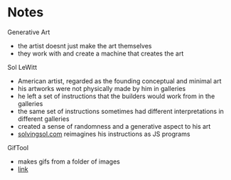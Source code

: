 # Notes

Generative Art

- the artist doesnt just make the art themselves
- they work with and create a machine that creates the art

Sol LeWitt

- American artist, regarded as the founding conceptual and minimal art
- his artworks were not physically made by him in galleries
- he left a set of instructions that the builders would work from in the galleries
- the same set of instructions sometimes had different interpretations in different galleries
- created a sense of randomness and a generative aspect to his art
- [solvingsol.com](http://solvingsol.com) reimagines his instructions as JS programs

GifTool

- makes gifs from a folder of images
- [link](https://giftool.surge.sh)
